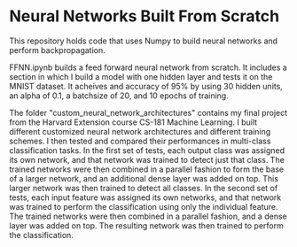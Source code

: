 # Neural Networks Built From Scratch
This repository holds code that uses Numpy to build neural networks and perform backpropagation.

FFNN.ipynb builds a feed forward neural network from scratch.  It includes a section in which I build a model with one hidden layer and tests it on the MNIST dataset.  It acheives and accuracy of 95% by using 30 hidden units, an alpha of 0.1, a batchsize of 20, and 10 epochs of training.

The folder "custom_neural_network_architectures" contains my final project from the Harvard Extension course CS-181 Machine Learning.  I built different customized neural network architectures and different training schemes.  I then tested and compared their performances in multi-class classification tasks.  In the first set of tests, each output class was assigned its own network, and that network was trained to detect just that class.  The trained networks were then combined in a parallel fashion to form the base of a larger network, and an additional dense layer was added on top.  This larger network was then trained to detect all classes.  In the second set of tests, each input feature was assigned its own networks, and that network was trained to perform the classification using only the individual feature.  The trained networks were then combined in a parallel fashion, and a dense layer was added on top.  The resulting network was then trained to perform the classification.
